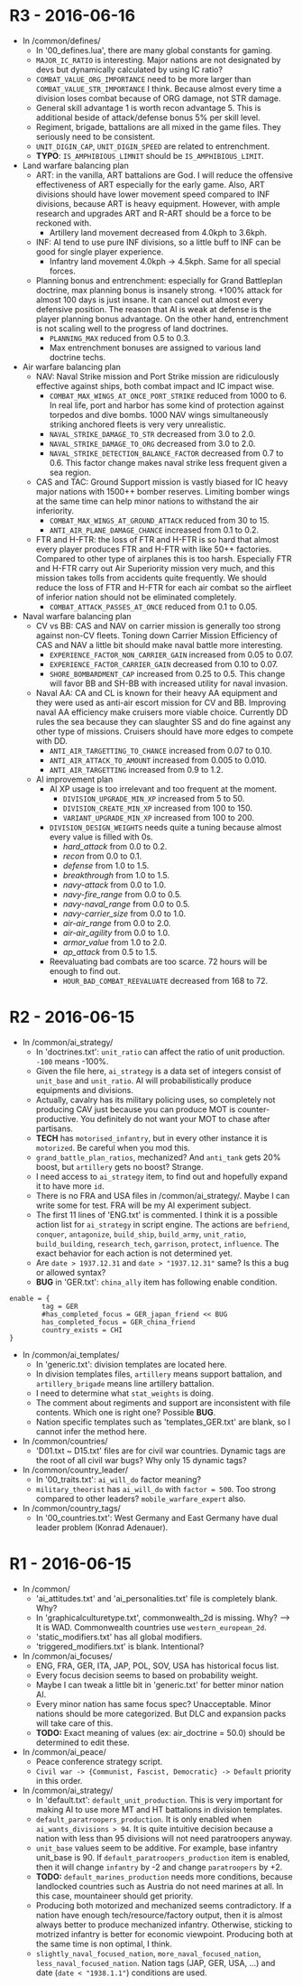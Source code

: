 # R3 - 2016-06-16
* In /common/defines/
  - In '00_defines.lua', there are many global constants for gaming.
  - `MAJOR_IC_RATIO` is interesting. Major nations are not designated by devs
  but dynamically calculated by using IC ratio?
  - `COMBAT_VALUE_ORG_IMPORTANCE` need to be more larger than
  `COMBAT_VALUE_STR_IMPORTANCE` I think. Because almost every time a division
  loses combat because of ORG damage, not STR damage.
  - General skill advantage 1 is worth recon advantage 5. This is additional
  beside of attack/defense bonus 5% per skill level.
  - Regiment, brigade, battalions are all mixed in the game files. They seriously
  need to be consistent.
  - `UNIT_DIGIN_CAP`, `UNIT_DIGIN_SPEED` are related to entrenchment.
  - __TYPO__: `IS_AMPHIBIOUS_LIMNIT` should be `IS_AMPHIBIOUS_LIMIT`.
* Land warfare balancing plan
  - ART: in the vanilla, ART battalions are God. I will reduce the offensive
  effectiveness of ART especially for the early game. Also, ART divisions should
  have lower movement speed compared to INF divisions, because ART is heavy
  equipment. However, with ample research and upgrades ART and R-ART should be
  a force to be reckoned with.
    - Artillery land movement decreased from 4.0kph to 3.6kph.
  - INF: AI tend to use pure INF divisions, so a little buff to INF can be good
  for single player experience.
    - Infantry land movement 4.0kph -> 4.5kph. Same for all special forces.
  - Planning bonus and entrenchment: especially for Grand Battleplan doctrine,
  max planning bonus is insanely strong. +100% attack for almost 100 days is
  just insane. It can cancel out almost every defensive position. The reason
  that AI is weak at defense is the player planning bonus advantage. On the other
  hand, entrenchment is not scaling well to the progress of land doctrines.
    - `PLANNING_MAX` reduced from 0.5 to 0.3.
    - Max entrenchment bonuses are assigned to various land doctrine techs.
* Air warfare balancing plan
  - NAV: Naval Strike mission and Port Strike mission are ridiculously effective
  against ships, both combat impact and IC impact wise.
    - `COMBAT_MAX_WINGS_AT_ONCE_PORT_STRIKE` reduced from 1000 to 6. In real
    life, port and harbor has some kind of protection against torpedos and
    dive bombs. 1000 NAV wings simultaneously striking anchored fleets is
    very very unrealistic.
    - `NAVAL_STRIKE_DAMAGE_TO_STR` decreased from 3.0 to 2.0.
    - `NAVAL_STRIKE_DAMAGE_TO_ORG` decreased from 3.0 to 2.0.
    - `NAVAL_STRIKE_DETECTION_BALANCE_FACTOR` decreased from 0.7 to 0.6. This
    factor change makes naval strike less frequent given a sea region.
  - CAS and TAC: Ground Support mission is vastly biased for IC heavy major
  nations with 1500++ bomber reserves. Limiting bomber wings at the same time
  can help minor nations to withstand the air inferiority.
    - `COMBAT_MAX_WINGS_AT_GROUND_ATTACK` reduced from 30 to 15.
    - `ANTI_AIR_PLANE_DAMAGE_CHANCE` increased from 0.1 to 0.2.
  - FTR and H-FTR: the loss of FTR and H-FTR is so hard that almost every
  player produces FTR and H-FTR with like 50++ factories. Compared to other
  type of airplanes this is too harsh. Especially FTR and H-FTR carry out
  Air Superiority mission very much, and this mission takes tolls from accidents
  quite frequently. We should reduce the loss of FTR and H-FTR for each air
  combat so the airfleet of inferior nation should not be eliminated completely.
    - `COMBAT_ATTACK_PASSES_AT_ONCE` reduced from 0.1 to 0.05.
* Naval warfare balancing plan
  - CV vs BB: CAS and NAV on carrier mission is generally too strong against
  non-CV fleets. Toning down Carrier Mission Efficiency of CAS and NAV a little
  bit should make naval battle more interesting.
    - `EXPERIENCE_FACTOR_NON_CARRIER_GAIN` increased from 0.05 to 0.07.
    - `EXPERIENCE_FACTOR_CARRIER_GAIN` decreased from 0.10 to 0.07.
    - `SHORE_BOMBARDMENT_CAP` increased from 0.25 to 0.5. This change will favor
    BB and SH-BB with increased utility for naval invasion.
  - Naval AA: CA and CL is known for their heavy AA equipment and they were
  used as anti-air escort mission for CV and BB. Improving naval AA efficiency
  make cruisers more viable choice. Currently DD rules the sea because they can
  slaughter SS and do fine against any other type of missions. Cruisers should
  have more edges to compete with DD.
    - `ANTI_AIR_TARGETTING_TO_CHANCE` increased from 0.07 to 0.10.
    - `ANTI_AIR_ATTACK_TO_AMOUNT` increased from 0.005 to 0.010.
    - `ANTI_AIR_TARGETTING` increased from 0.9 to 1.2.
  * AI improvement plan
    - AI XP usage is too irrelevant and too frequent at the moment.
      - `DIVISION_UPGRADE_MIN_XP` increased from 5 to 50.
      - `DIVISION_CREATE_MIN_XP` increased from 100 to 150.
      - `VARIANT_UPGRADE_MIN_XP` increased from 100 to 200.
    - `DIVISION_DESIGN_WEIGHTS` needs quite a tuning because almost every value
    is filled with 0s.
      - _hard_attack_ from 0.0 to 0.2.
      - _recon_ from 0.0 to 0.1.
      - _defense_ from 1.0 to 1.5.
      - _breakthrough_ from 1.0 to 1.5.
      - _navy-attack_ from 0.0 to 1.0.
      - _navy-fire_range_ from 0.0 to 0.5.
      - _navy-naval_range_ from 0.0 to 0.5.
      - _navy-carrier_size_ from 0.0 to 1.0.
      - _air-air_range_ from 0.0 to 2.0.
      - _air-air_agility_ from 0.0 to 1.0.
      - _armor_value_ from 1.0 to 2.0.
      - _ap_attack_ from 0.5 to 1.5.
    - Reevaluating bad combats are too scarce. 72 hours will be enough to find
    out.
      - `HOUR_BAD_COMBAT_REEVALUATE` decreased from 168 to 72.
# R2 - 2016-06-15
* In /common/ai_strategy/
  - In 'doctrines.txt': `unit_ratio` can affect the ratio of unit production.
  `-100` means -100%.
  - Given the file here, `ai_strategy` is a data set of integers consist of
  `unit_base` and `unit_ratio`. AI will probabilistically produce equipments and
  divisions.
  - Actually, cavalry has its military policing uses, so completely not producing
  CAV just because you can produce MOT is counter-productive. You definitely do
  not want your MOT to chase after partisans.
  - __TECH__ has `motorised_infantry`, but in every other instance it is
  `motorized`. Be careful when you mod this.
  - `grand_battle_plan_ratios`, mechanized? And `anti_tank` gets 20% boost,
  but `artillery` gets no boost? Strange.
  - I need access to `ai_strategy` item, to find out and hopefully expand it
  to have more `id`.
  - There is no FRA and USA files in /common/ai_strategy/. Maybe I can write
  some for test. FRA will be my AI experiment subject.
  - The first 11 lines of 'ENG.txt' is commented. I think it is a possible
  action list for `ai_strategy` in script engine. The actions are `befriend`,
  `conquer`, `antagonize`, `build_ship`, `build_army`, `unit_ratio`,
  `build_building`, `research_tech`, `garrison`, `protect`, `influence`.
  The exact behavior for each action is not determined yet.
  - Are `date > 1937.12.31` and `date > "1937.12.31"` same? Is this a bug or
  allowed syntax?
  - __BUG__ in 'GER.txt': `china_ally` item has following enable condition.
```shell
enable = {
        tag = GER
        #has_completed_focus = GER_japan_friend << BUG
        has_completed_focus = GER_china_friend
        country_exists = CHI
}
```  
* In /common/ai_templates/
  - In 'generic.txt': division templates are located here.
  - In division templates files, `artillery` means support battalion, and
  `artillery_brigade` means line artillery battalion.
  - I need to determine what `stat_weights` is doing.
  - The comment about regiments and support are inconsistent with file contents.
  Which one is right one? Possible __BUG__.
  - Nation specific templates such as 'templates_GER.txt' are blank, so I cannot
  infer the method here.
* In /common/countries/
  - 'D01.txt ~ D15.txt' files are for civil war countries. Dynamic tags are
  the root of all civil war bugs? Why only 15 dynamic tags?
* In /common/country_leader/
  - In '00_traits.txt': `ai_will_do` factor meaning?
  - `military_theorist` has `ai_will_do` with `factor = 500`. Too strong compared
  to other leaders? `mobile_warfare_expert` also.
* In /common/country_tags/
  - In '00_countries.txt': West Germany and East Germany have dual leader
  problem (Konrad Adenauer).

# R1 - 2016-06-15
* In /common/
  - 'ai_attitudes.txt' and 'ai_personalities.txt' file is completely blank. Why?
  - In 'graphicalculturetype.txt', commonwealth_2d is missing. Why? -->
  It is WAD. Commonwealth countries use `western_european_2d`.
  - 'static_modifiers.txt' has all global modifiers.
  - 'triggered_modifiers.txt' is blank. Intentional?
* In /common/ai_focuses/
  - ENG, FRA, GER, ITA, JAP, POL, SOV, USA has historical focus list.
  - Every focus decision seems to based on probability weight.
  - Maybe I can tweak a little bit in 'generic.txt' for better minor nation AI.
  - Every minor nation has same focus spec? Unacceptable. Minor nations should
  be more categorized. But DLC and expansion packs will take care of this.
  - __TODO:__ Exact meaning of values (ex: air_doctrine = 50.0) should be
  determined to edit these.
* In /common/ai_peace/
  - Peace conference strategy script.
  - `Civil war -> {Communist, Fascist, Democratic} -> Default` priority in this
  order.
* In /common/ai_strategy/
  - In 'default.txt': `default_unit_production`. This is very important for
  making AI to use more MT and HT battalions in division templates.
  - `default_paratroopers_production`. It is only enabled when
  `ai_wants_divisions > 94`. It is quite intuitive decision because a nation
  with less than 95 divisions will not need paratroopers anyway.
  - `unit_base` values seem to be additive. For example, base infantry unit_base
  is 90. If `default_paratroopers_production` item is enabled, then it will
  change `infantry` by -2 and change `paratroopers` by +2.
  - __TODO:__ `default_marines_production` needs more conditions, because
  landlocked countries such as Austria do not need marines at all. In this case,
  mountaineer should get priority.
  - Producing both motorized and mechanized seems contradictory. If a nation
  have enough tech/resource/factory output, then it is almost always better to
  produce mechanized infantry. Otherwise, sticking to motrized infantry is
  better for economic viewpoint. Producing both at the same time is non
  optimal, I think.
  - `slightly_naval_focused_nation`, `more_naval_focused_nation`,
  `less_naval_focused_nation`. Nation tags (JAP, GER, USA, ...) and date
  (`date < "1938.1.1"`) conditions are used.
